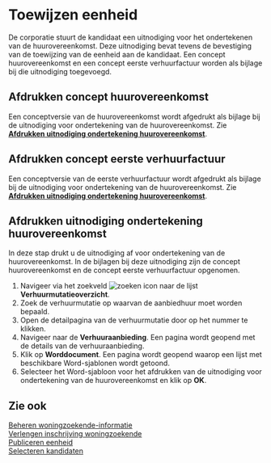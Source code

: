 # Toewijzen eenheid

De corporatie stuurt de kandidaat een uitnodiging voor het ondertekenen van de huurovereenkomst. Deze uitnodiging bevat tevens de bevestiging van de toewijzing van de eenheid aan de kandidaat. Een concept huurovereenkomst en een concept eerste verhuurfactuur worden als bijlage bij die uitnodiging toegevoegd.  

## Afdrukken concept huurovereenkomst

Een conceptversie van de huurovereenkomst wordt afgedrukt als bijlage bij de uitnodiging voor ondertekening van de huurovereenkomst. Zie **[Afdrukken uitnodiging ondertekening huurovereenkomst](#afdrukken-uitnodiging-ondertekening-huurovereenkomst)**.

## Afdrukken concept eerste verhuurfactuur

Een conceptversie van de eerste verhuurfactuur wordt afgedrukt als bijlage bij de uitnodiging voor ondertekening van de huurovereenkomst. Zie **[Afdrukken uitnodiging ondertekening huurovereenkomst](#afdrukken-uitnodiging-ondertekening-huurovereenkomst)**.

## Afdrukken uitnodiging ondertekening huurovereenkomst

In deze stap drukt u de uitnodiging af voor ondertekening van de huurovereenkomst. In de bijlagen bij deze uitnodiging zijn de concept huurovereenkomst en de concept eerste verhuurfactuur opgenomen. 

1. Navigeer via het zoekveld ![zoeken icon](/assets/images/zoeken.png "zoeken icon") naar de lijst **Verhuurmutatieoverzicht**.
2. Zoek de verhuurmutatie op waarvan de aanbiedhuur moet worden bepaald.
3. Open de detailpagina van de verhuurmutatie door op het nummer te klikken.
4. Navigeer naar de **Verhuuraanbieding**.  Een pagina wordt geopend met de details van de verhuuraanbieding.
5. Klik op **Worddocument**. Een pagina wordt geopend waarop een lijst met beschikbare Word-sjablonen wordt getoond.
6. Selecteer het Word-sjabloon voor het afdrukken van de uitnodiging voor ondertekening van de huurovereenkomst en klik op **OK**.

## Zie ook

[Beheren woningzoekende-informatie](beheren-woningzoekende-informatie/)  
[Verlengen inschrijving woningzoekende](verlengen-inschrijving-woningzoekende/)  
[Publiceren eenheid](publiceren-eenheid)  
[Selecteren kandidaten](selecteren-kandidaten)
